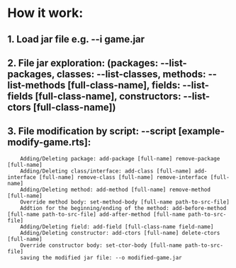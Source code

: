 # How it work:

## 1. Load jar file e.g. --i game.jar

## 2. File jar exploration: (packages: --list-packages, classes: --list-classes, methods: --list-methods [full-class-name], fields: --list-fields [full-class-name], constructors: --list-ctors [full-class-name])

## 3. File modification by script: --script [example-modify-game.rts]:
        Adding/Deleting package: add-package [full-name] remove-package [full-name]
        Adding/Deleting class/interface: add-class [full-name] add-interface [full-name] remove-class [full-name] remove-interface [full-name]
        Adding/Deleting method: add-method [full-name] remove-method [full-name]
        Override method body: set-method-body [full-name path-to-src-file]
        Addtion for the beginning/ending of the method: add-before-method [full-name path-to-src-file] add-after-method [full-name path-to-src-file]
        Adding/Deleting field: add-field [full-class-name field-name]
        Adding/Deleting constructor: add-ctors [full-name] delete-ctors [full-name]
        Override constructor body: set-ctor-body [full-name path-to-src-file]
        saving the modified jar file: --o modified-game.jar
